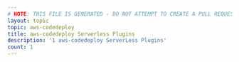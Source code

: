 ```yaml
---
# NOTE: THIS FILE IS GENERATED - DO NOT ATTEMPT TO CREATE A PULL REQUEST TO UPDATE THE DATA. 
layout: topic
topic: aws-codedeploy
title: aws-codedeploy Serverless Plugins
description: '1 aws-codedeploy ServerLess Plugins'
count: 1
---
```


